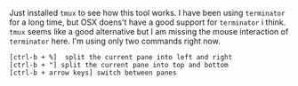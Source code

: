 Just installed `tmux` to see how this tool works. I have been using `terminator` for a long time, but OSX doens't have a good support for `terminator` i think. `tmux` seems like a good alternative but I am missing the mouse interaction of `terminator` here. I'm using only two commands right now.

```
[ctrl-b + %]  split the current pane into left and right
[ctrl-b + "] split the current pane into top and bottom
[ctrl-b + arrow keys] switch between panes
```
